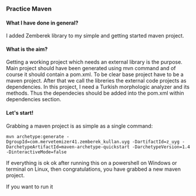 ### Practice Maven

#### What I have done in general?
I added Zemberek library to my simple and getting started maven project.

#### What is the aim?
Getting a working project which needs an external library is the purpose. Main project should have been generated using mvn command and of course it should contain a pom.xml.
To be clear base project have to be a maven project. After that we call the libreries the external code projects as dependencies. In this project, I need a Turkish morphologic analyzer and its methods. Thus the dependecies should be added into the pom.xml within dependencies section.


#### Let's start!

Grabbing a maven project is as simple as a single command:

```
mvn archetype:generate -DgroupId=com.mervetemizer41.zemberek_kullan.uyg -DartifactId=z_uyg -DarchetypeArtifactId=maven-archetype-quickstart -DarchetypeVersion=1.4 -DinteractiveMode=false
```

If everything is ok ok after running this on a powershell on Windows or terminal on Linux, then congratulations, you have grabbed a new maven project.

If you want to run it


